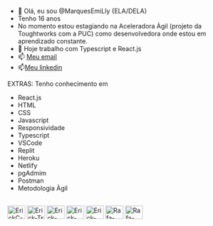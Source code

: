 - 👋 Olá, eu sou @MarquesEmiLly {ELA/DELA}
- Tenho 16 anos
- No momento estou estagiando na Aceleradora Àgil (projeto da Toughtworks com a PUC) como desenvolvedora onde estou em aprendizado constante.
- 🌱 Hoje trabalho com Typescript e React.js
- 📫 <a href= "emillymarques96622@gmail.com">Meu email</a>
- 📫<a href="https://www.linkedin.com/in/emilly-marques-933861231?lipi=urn%3Ali%3Apage%3Ad_flagship3_profile_view_base_contact_details%3Bwc8tjqSyQUeXmQPt8ljCmA%3D%3D">Meu linkedin</a>

 EXTRAS:
Tenho conhecimento em 
- React.js
- HTML
- CSS
- Javascript
- Responsividade
- Typescript 
- VSCode
- Replit
- Heroku  
- Netlify
- pgAdmim
- Postman
- Metodologia Àgil


<div style="display: inline_block"><br>
  <img align="center" alt="ErickC-Js" height="30" width="40" src="https://cdn.jsdelivr.net/gh/devicons/devicon/icons/html5/html5-original.svg" />
  <img align="center" alt="Erick-Ts" height="30" width="40" src="https://cdn.jsdelivr.net/gh/devicons/devicon/icons/css3/css3-original.svg"/>
  <img align="center" alt="Erick-React" height="30" width="40" src="https://cdn.jsdelivr.net/gh/devicons/devicon/icons/javascript/javascript-original.svg" />
  <img align="center" alt="Erick-HTML" height="30" width="40" src="https://cdn.jsdelivr.net/gh/devicons/devicon/icons/react/react-original.svg" />
  <img align="center" alt="Erick-CSS" height="30" width="40" src="https://cdn.jsdelivr.net/gh/devicons/devicon/icons/vscode/vscode-original.svg" />
  <img align="center" alt="Rafa-CSS" height="30" width="40" src="https://cdn.jsdelivr.net/gh/devicons/devicon/icons/codepen/codepen-plain.svg" />
  <img align="center" alt="Rafa-CSS" height="30" width="40" src="https://cdn.jsdelivr.net/gh/devicons/devicon/icons/bash/bash-original.svg" />
</div>
